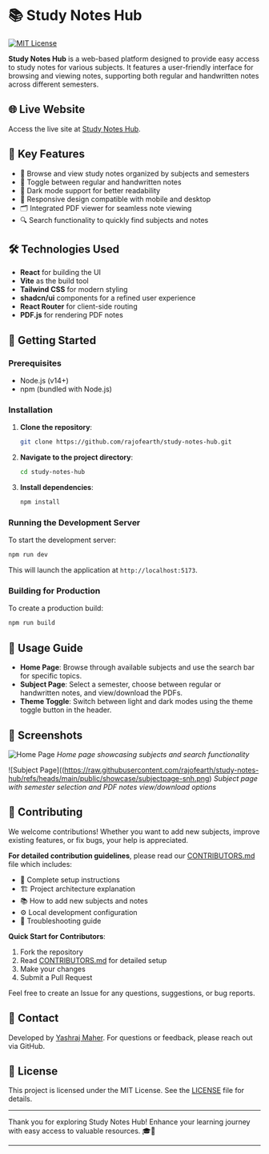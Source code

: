 # 📚 Study Notes Hub

[![MIT License](https://img.shields.io/badge/License-MIT-green.svg)](https://github.com/rajofearth/study-notes-hub/blob/main/LICENSE)

**Study Notes Hub** is a web-based platform designed to provide easy access to study notes for various subjects. It features a user-friendly interface for browsing and viewing notes, supporting both regular and handwritten notes across different semesters.

## 🌐 Live Website

Access the live site at [Study Notes Hub](https://study-notes-hub.vercel.app/).

## 📑 Key Features

- 📖 Browse and view study notes organized by subjects and semesters
- 📝 Toggle between regular and handwritten notes
- 🌙 Dark mode support for better readability
- 📱 Responsive design compatible with mobile and desktop
- 🗂 Integrated PDF viewer for seamless note viewing
- 🔍 Search functionality to quickly find subjects and notes

## 🛠️ Technologies Used

- **React** for building the UI
- **Vite** as the build tool
- **Tailwind CSS** for modern styling
- **shadcn/ui** components for a refined user experience
- **React Router** for client-side routing
- **PDF.js** for rendering PDF notes

## 🚀 Getting Started

### Prerequisites

- Node.js (v14+)
- npm (bundled with Node.js)

### Installation

1. **Clone the repository**:
   ```bash
   git clone https://github.com/rajofearth/study-notes-hub.git
   ```

2. **Navigate to the project directory**:
   ```bash
   cd study-notes-hub
   ```

3. **Install dependencies**:
   ```bash
   npm install
   ```

### Running the Development Server

To start the development server:

```bash
npm run dev
```

This will launch the application at `http://localhost:5173`.

### Building for Production

To create a production build:

```bash
npm run build
```

## 📝 Usage Guide

- **Home Page**: Browse through available subjects and use the search bar for specific topics.
- **Subject Page**: Select a semester, choose between regular or handwritten notes, and view/download the PDFs.
- **Theme Toggle**: Switch between light and dark modes using the theme toggle button in the header.

## 📸 Screenshots

![Home Page](https://raw.githubusercontent.com/rajofearth/study-notes-hub/refs/heads/main/public/showcase/homepage-snh.png)
*Home page showcasing subjects and search functionality*

![Subject Page]((https://raw.githubusercontent.com/rajofearth/study-notes-hub/refs/heads/main/public/showcase/subjectpage-snh.png)
*Subject page with semester selection and PDF notes view/download options*

## 🤝 Contributing

We welcome contributions! Whether you want to add new subjects, improve existing features, or fix bugs, your help is appreciated.

**For detailed contribution guidelines**, please read our [CONTRIBUTORS.md](./CONTRIBUTORS.md) file which includes:
- 🚀 Complete setup instructions
- 🏗️ Project architecture explanation
- 📚 How to add new subjects and notes
- ⚙️ Local development configuration
- 🐛 Troubleshooting guide

**Quick Start for Contributors**:
1. Fork the repository
2. Read [CONTRIBUTORS.md](./CONTRIBUTORS.md) for detailed setup
3. Make your changes
4. Submit a Pull Request

Feel free to create an Issue for any questions, suggestions, or bug reports.

## 📧 Contact

Developed by [Yashraj Maher](https://github.com/rajofearth). For questions or feedback, please reach out via GitHub.

## 📄 License

This project is licensed under the MIT License. See the [LICENSE](https://github.com/rajofearth/study-notes-hub/blob/main/LICENSE) file for details.

---

Thank you for exploring Study Notes Hub! Enhance your learning journey with easy access to valuable resources. 🎓📖

---